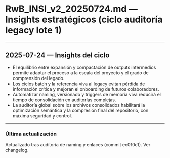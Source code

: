# RwB_INSI_v2_20250724.md — Insights estratégicos (ciclo auditoría legacy lote 1)

---

## 2025-07-24 — Insights del ciclo
- El equilibrio entre expansión y compactación de outputs intermedios permite adaptar el proceso a la escala del proyecto y el grado de comprensión del legado.
- Los ciclos batch y la referencia viva al legacy evitan pérdida de información crítica y mejoran el onboarding de futuros colaboradores.
- Automatizar naming, versionado y triggers de memoria viva reducirá el tiempo de consolidación en auditorías complejas.
- La auditoría global sobre los archivos consolidados habilitará la optimización semántica y la compresión final del repositorio, con máxima seguridad y control.

---


### Última actualización

Actualizado tras auditoría de naming y enlaces (commit ec010c1). Ver changelog.